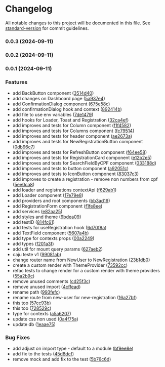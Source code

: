 # Changelog

All notable changes to this project will be documented in this file. See [standard-version](https://github.com/conventional-changelog/standard-version) for commit guidelines.

### 0.0.3 (2024-09-11)

### 0.0.2 (2024-09-11)

### 0.0.1 (2024-09-11)


### Features

* add BackButton component ([3514d40](https://github.com/leodionizio/caju-front-teste-1/commit/3514d4066246dc049dd99ba7b7c11fa3b0549086))
* add changes on Dashboard page ([5a937e4](https://github.com/leodionizio/caju-front-teste-1/commit/5a937e44a6f954fccb74415c6aa432cb0e351683))
* add ConfirmationDialog component ([675e58c](https://github.com/leodionizio/caju-front-teste-1/commit/675e58cd041fcce497b23c03e334ff39b42724e7))
* add confirmationDialog hook and context ([892414b](https://github.com/leodionizio/caju-front-teste-1/commit/892414b755a9eb7d035f9f87270b970c0c127787))
* add file to use env variables ([7de1479](https://github.com/leodionizio/caju-front-teste-1/commit/7de1479932174c184752b4d56744d92f2886677f))
* add hooks for Loader, Toast and Registration ([32ca4ef](https://github.com/leodionizio/caju-front-teste-1/commit/32ca4ef0cd9e8b0ef80273a4ee5eaedeaf5cd41a))
* add improves and tests for Column component ([f1f4582](https://github.com/leodionizio/caju-front-teste-1/commit/f1f458282abd3406b0cb56d1fde883e0fc91bee5))
* add improves and tests for Columns component ([fc79514](https://github.com/leodionizio/caju-front-teste-1/commit/fc795141d595e08b26a86c037b03a3947b879e21))
* add improves and tests for header component ([ae2673a](https://github.com/leodionizio/caju-front-teste-1/commit/ae2673ac7f2c96c2772750a7117840109fa3fb4a))
* add improves and tests for NewRegistrationButton component ([0db96c7](https://github.com/leodionizio/caju-front-teste-1/commit/0db96c7b37376cab0be2b3a8a9c8353e2a570e0f))
* add improves and tests for RefreshButton component ([f64ee58](https://github.com/leodionizio/caju-front-teste-1/commit/f64ee58a395b4ba3737c1477759cd310238dbed7))
* add improves and tests for RegistrationCard component ([e12b2e5](https://github.com/leodionizio/caju-front-teste-1/commit/e12b2e51a2ed638d82c83ced7d9a696cc145ee37))
* add improves and tests for SearchFieldByCPF component ([033188d](https://github.com/leodionizio/caju-front-teste-1/commit/033188deb33253c02ba72d17303cab761f2b9bfd))
* add improves and tests to button component ([a92051c](https://github.com/leodionizio/caju-front-teste-1/commit/a92051c97596f9ef99a2d44514525aeaa6da2763))
* add improves and tests to IconButton component ([83037c3](https://github.com/leodionizio/caju-front-teste-1/commit/83037c399a393979e3031eee2ffe3dcba19928c0))
* add improves to create a registration - remove non numbers from cpf ([5ee0ca8](https://github.com/leodionizio/caju-front-teste-1/commit/5ee0ca83a4086a07cf46e2bba2872c124920224d))
* add loader and registrations contextApi ([f629ab1](https://github.com/leodionizio/caju-front-teste-1/commit/f629ab1792e683045055bdfd2f79185e2cd3d458))
* add Loader component ([17e79e8](https://github.com/leodionizio/caju-front-teste-1/commit/17e79e872cdcb0c56d7267a0bf23220fd1127141))
* add providers and root components ([bb3ad19](https://github.com/leodionizio/caju-front-teste-1/commit/bb3ad194a5b10d2f8259dab9b22ad7f44cf53351))
* add RegistrationForm component ([f1fe8ee](https://github.com/leodionizio/caju-front-teste-1/commit/f1fe8ee8eeb31d6f34da839b3b9ce6d0e07502ee))
* add services ([e82aa25](https://github.com/leodionizio/caju-front-teste-1/commit/e82aa25ccbb49b9765904a9caf1c6e8f88e5fe3b))
* add styles and theme ([9bdea09](https://github.com/leodionizio/caju-front-teste-1/commit/9bdea09d1a8be8ee437c1c714a5df6fb38075924))
* add testID ([814fc61](https://github.com/leodionizio/caju-front-teste-1/commit/814fc61e46ae50ae302e342ae484fa8fc5664278))
* add tests for useRegistration hook ([6d70f8a](https://github.com/leodionizio/caju-front-teste-1/commit/6d70f8a7a38a9fb6f49a65a5db20353250a3120c))
* add TextField component ([5607a4b](https://github.com/leodionizio/caju-front-teste-1/commit/5607a4b69a11e6b54695ea180e72329f977af70f))
* add type for contexts props ([00a2249](https://github.com/leodionizio/caju-front-teste-1/commit/00a2249b2c0d94a2ec1872a84b9462b4ac77c5ad))
* add types ([f201a3f](https://github.com/leodionizio/caju-front-teste-1/commit/f201a3f845119bbbf7f5950f149a67d3a8886f9a))
* add util for mount query params ([627aeb2](https://github.com/leodionizio/caju-front-teste-1/commit/627aeb20d4631678848151c005eb7dd252ba3dd2))
* caju teste v1 ([99081ab](https://github.com/leodionizio/caju-front-teste-1/commit/99081ab50d2c2331497f7186c7f66d9b313607dd))
* change router name from NewUser to NewRegistration ([23b1db0](https://github.com/leodionizio/caju-front-teste-1/commit/23b1db0ea3f45c30d5c85abbd20caee9b754b726))
* create a custom render with ThemeProvider ([73592cc](https://github.com/leodionizio/caju-front-teste-1/commit/73592cc8f46e8ed13dc7b7f6ff62c5eed6fcdda9))
* refac tests to change render for a custom render with theme providers ([55a2b9c](https://github.com/leodionizio/caju-front-teste-1/commit/55a2b9cae95b46035220eafb88789b5ee7c21638))
* remove unused comments ([cd25f3c](https://github.com/leodionizio/caju-front-teste-1/commit/cd25f3c2a4d26f42a3585a52272e14e3cba49407))
* remove unused import ([4cffead](https://github.com/leodionizio/caju-front-teste-1/commit/4cffead3d4db401b93345432d3329c266e86fbd7))
* rename path ([993fefc](https://github.com/leodionizio/caju-front-teste-1/commit/993fefcb7307c5ef2312097f1a9dd4af5dc59ac0))
* rename route from new-user for new-registration ([16a27bf](https://github.com/leodionizio/caju-front-teste-1/commit/16a27bf67cb49a8157703a09a5796e423d2741d5))
* this too ([57cc93b](https://github.com/leodionizio/caju-front-teste-1/commit/57cc93b868a83d2b968ef4dabee67ca4794dfed9))
* this too ([728529c](https://github.com/leodionizio/caju-front-teste-1/commit/728529cdc9d6f2c0d8424cfb296516b85dc33025))
* type for contexts ([a5a6207](https://github.com/leodionizio/caju-front-teste-1/commit/a5a620721c93ad53734fe82db4c85c9e0aede4b8))
* update css non used ([0a4f75a](https://github.com/leodionizio/caju-front-teste-1/commit/0a4f75a266d228830429aece3ce24f82fcf5bfd4))
* update db ([1eaae75](https://github.com/leodionizio/caju-front-teste-1/commit/1eaae75b690315aae3e8acb89c7ccc43a92b2b84))


### Bug Fixes

* add adjust on import type - default to a module ([bf9ee8e](https://github.com/leodionizio/caju-front-teste-1/commit/bf9ee8e41db9c9aae202f4c22def19d795b5f468))
* add fix to the tests ([45d8dcf](https://github.com/leodionizio/caju-front-teste-1/commit/45d8dcf4229e8e02ff0e3fc31d5d140132171078))
* remove mock and add fix to the test ([5b76c6d](https://github.com/leodionizio/caju-front-teste-1/commit/5b76c6da9a38a347c1d9de6719784d4ceb67ddaa))
